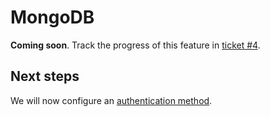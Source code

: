 # MongoDB

**Coming soon**. Track the progress of this feature in [ticket #4](https://github.com/frankie567/fastapi-users/issues/4).

## Next steps

We will now configure an [authentication method](../authentication/index.md).
